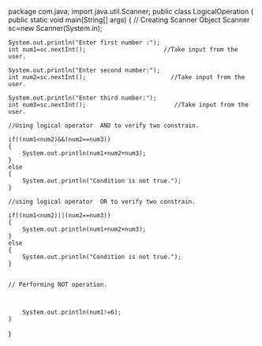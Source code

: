 package com.java;
import java.util.Scanner;
public class LogicalOperation
{
	public static void main(String[] args) 
	{
	 // Creating Scanner Object
	Scanner sc=new Scanner(System.in);
    
	System.out.println("Enter first number :");
	int num1=sc.nextInt();                      //Take input from the user.

    System.out.println("Enter second number:");
    int num2=sc.nextInt();                        //Take input from the user.
    
    System.out.println("Enter third number:");
    int num3=sc.nextInt();                         //Take input from the user.
     
    //Using logical operator  AND to verify two constrain.
    
    if((num1<num2)&&(num2==num3))
    {
    	System.out.println(num1+num2+num3);
    }
    else
    {
    	System.out.println("Condition is not true.");
    }
    
    //using logical operator  OR to verify two constrain.
    
    if((num1<num2)||(num2==num3))
    {
    	System.out.println(num1+num2+num3);
    }
    else
    {
    	System.out.println("Condition is not true.");
    }
	
	
	// Performing NOT operation.
	
	

	  	System.out.println(num1!=6);
	}
    
}

